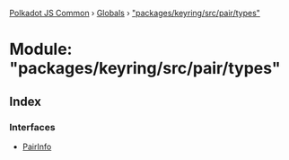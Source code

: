 [Polkadot JS Common](../README.md) › [Globals](../globals.md) › ["packages/keyring/src/pair/types"](_packages_keyring_src_pair_types_.md)

# Module: "packages/keyring/src/pair/types"

## Index

### Interfaces

* [PairInfo](../interfaces/_packages_keyring_src_pair_types_.pairinfo.md)

